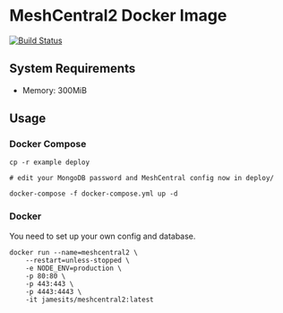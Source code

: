 # MeshCentral2 Docker Image

[![Build Status](https://dev.azure.com/nekomimiswitch/General/_apis/build/status/docker-meshcentral2?branchName=master)](https://dev.azure.com/nekomimiswitch/General/_build/latest?definitionId=94&branchName=master)

## System Requirements

* Memory: 300MiB

## Usage

### Docker Compose

```shell
cp -r example deploy

# edit your MongoDB password and MeshCentral config now in deploy/

docker-compose -f docker-compose.yml up -d
```

### Docker

You need to set up your own config and database.

```shell
docker run --name=meshcentral2 \
	--restart=unless-stopped \
	-e NODE_ENV=production \
	-p 80:80 \
	-p 443:443 \
	-p 4443:4443 \
	-it jamesits/meshcentral2:latest
```

